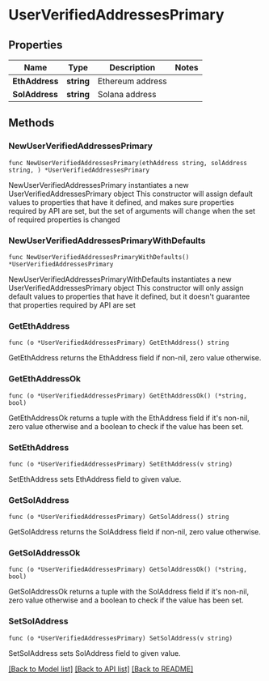 # UserVerifiedAddressesPrimary

## Properties

Name | Type | Description | Notes
------------ | ------------- | ------------- | -------------
**EthAddress** | **string** | Ethereum address | 
**SolAddress** | **string** | Solana address | 

## Methods

### NewUserVerifiedAddressesPrimary

`func NewUserVerifiedAddressesPrimary(ethAddress string, solAddress string, ) *UserVerifiedAddressesPrimary`

NewUserVerifiedAddressesPrimary instantiates a new UserVerifiedAddressesPrimary object
This constructor will assign default values to properties that have it defined,
and makes sure properties required by API are set, but the set of arguments
will change when the set of required properties is changed

### NewUserVerifiedAddressesPrimaryWithDefaults

`func NewUserVerifiedAddressesPrimaryWithDefaults() *UserVerifiedAddressesPrimary`

NewUserVerifiedAddressesPrimaryWithDefaults instantiates a new UserVerifiedAddressesPrimary object
This constructor will only assign default values to properties that have it defined,
but it doesn't guarantee that properties required by API are set

### GetEthAddress

`func (o *UserVerifiedAddressesPrimary) GetEthAddress() string`

GetEthAddress returns the EthAddress field if non-nil, zero value otherwise.

### GetEthAddressOk

`func (o *UserVerifiedAddressesPrimary) GetEthAddressOk() (*string, bool)`

GetEthAddressOk returns a tuple with the EthAddress field if it's non-nil, zero value otherwise
and a boolean to check if the value has been set.

### SetEthAddress

`func (o *UserVerifiedAddressesPrimary) SetEthAddress(v string)`

SetEthAddress sets EthAddress field to given value.


### GetSolAddress

`func (o *UserVerifiedAddressesPrimary) GetSolAddress() string`

GetSolAddress returns the SolAddress field if non-nil, zero value otherwise.

### GetSolAddressOk

`func (o *UserVerifiedAddressesPrimary) GetSolAddressOk() (*string, bool)`

GetSolAddressOk returns a tuple with the SolAddress field if it's non-nil, zero value otherwise
and a boolean to check if the value has been set.

### SetSolAddress

`func (o *UserVerifiedAddressesPrimary) SetSolAddress(v string)`

SetSolAddress sets SolAddress field to given value.



[[Back to Model list]](../README.md#documentation-for-models) [[Back to API list]](../README.md#documentation-for-api-endpoints) [[Back to README]](../README.md)


